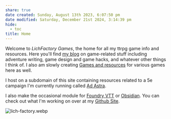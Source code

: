 ```yaml
---
share: true
date created: Sunday, August 13th 2023, 6:07:50 pm
date modified: Saturday, December 21st 2024, 3:14:39 pm
hide:
  - toc
title: Home
---
```


Welcome to *LichFactory Games*, the home for all my ttrpg game info and resources. Here you'll find [my blog](https://lichfactory.com/cryptography/) on game-related stuff including adventure writing, game design and game hacks, and whatever other things I think of. I also am slowly creating [Games and resources](./Games-And-Resources/index.md) for various games here as well. 

I host on a subdomain of this site containing resources related to a 5e campaign I'm currently running called [Ad Astra](https://adastra.lichfactory.com). 

I also make the occasional module for [Foundry VTT](https://foundryvtt.com) or [Obsidian](https://obsidian.md). You can check out what I'm working on over at my [Github Site](https://github.com/LichFactory-Games). 

![lich-factory.webp](../assets/img/lich-factory.webp)

